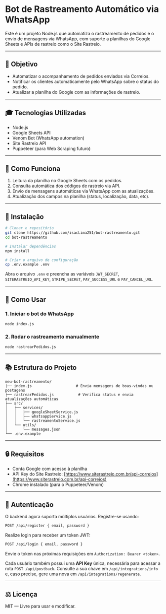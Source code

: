 # Bot de Rastreamento Automático via WhatsApp

Este é um projeto Node.js que automatiza o rastreamento de pedidos e o envio de mensagens via WhatsApp, com suporte a planilhas do Google Sheets e APIs de rastreio como o Site Rastreio.

---

## 📅 Objetivo

* Automatizar o acompanhamento de pedidos enviados via Correios.
* Notificar os clientes automaticamente pelo WhatsApp sobre o status do pedido.
* Atualizar a planilha do Google com as informações de rastreio.

---

## 🎓 Tecnologias Utilizadas

* Node.js
* Google Sheets API
* Venom Bot (WhatsApp automation)
* Site Rastreio API
* Puppeteer (para Web Scraping futuro)

---

## 🚀 Como Funciona

1. Leitura da planilha no Google Sheets com os pedidos.
2. Consulta automática dos códigos de rastreio via API.
3. Envio de mensagens automáticas via WhatsApp com as atualizações.
4. Atualização dos campos na planilha (status, localização, data, etc).

---

## 🔧 Instalação

```bash
# Clonar o repositório
git clone https://github.com/isacLima251/bot-rastreamento.git
cd bot-rastreamento

# Instalar dependências
npm install

# Criar o arquivo de configuração
cp .env.example .env
```

Abra o arquivo `.env` e preencha as variáveis `JWT_SECRET`, `SITERASTREIO_API_KEY`, `STRIPE_SECRET`, `PAY_SUCCESS_URL` e `PAY_CANCEL_URL`.

---

## 🔹 Como Usar

### 1. Iniciar o bot do WhatsApp

```bash
node index.js
```

### 2. Rodar o rastreamento manualmente

```bash
node rastrearPedidos.js
```

---

## 📚 Estrutura do Projeto

```
meu-bot-rastreamento/
├── index.js                    # Envia mensagens de boas-vindas ou postagens
├── rastrearPedidos.js           # Verifica status e envia atualizações automáticas
├── src/
│   ├── services/
│   │   ├── googleSheetService.js
│   │   ├── whatsappService.js
│   │   └── rastreamentoService.js
│   └── utils/
│       └── messages.json
└── .env.example
```

---

## 🔒 Requisitos

* Conta Google com acesso à planilha
* API Key do Site Rastreio: [https://www.siterastreio.com.br/api-correios](https://www.siterastreio.com.br/api-correios)
* Chrome instalado (para o Puppeteer/Venom)

---

## 🔐 Autenticação

O backend agora suporta múltiplos usuários. Registre-se usando:

```bash
POST /api/register { email, password }
```

Realize login para receber um token JWT:

```bash
POST /api/login { email, password }
```

Envie o token nas próximas requisições em `Authorization: Bearer <token>`.

Cada usuário também possui uma **API Key** única, necessária para acessar a rota
`POST /api/postback`. Consulte a sua chave em `/api/integrations/info` e, caso
precise, gere uma nova em `/api/integrations/regenerate`.

---

## ⚖️ Licença

MIT — Livre para usar e modificar.
